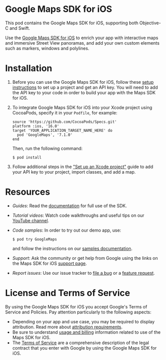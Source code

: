 # Google Maps SDK for iOS

This pod contains the Google Maps SDK for iOS, supporting both Objective-C and
Swift.

Use the [Google Maps SDK for iOS](https://developers.google.com/maps/documentation/ios-sdk/)
to enrich your app with interactive maps and immersive Street View panoramas,
and add your own custom elements such as markers, windows and polylines.

# Installation

1. Before you can use the Google Maps SDK for iOS, follow these [setup instructions](https://developers.google.com/maps/documentation/ios-sdk/cloud-setup) to set up a project and get an API key. You will need to add the API key to your code in order to build your app with the Maps SDK for iOS.

1. To integrate Google Maps SDK for iOS into your Xcode project using CocoaPods,
specify it in your `Podfile`, for example:

    ```
    source 'https://github.com/CocoaPods/Specs.git'
    platform :ios, '16.0'
    target 'YOUR_APPLICATION_TARGET_NAME_HERE' do
      pod 'GoogleMaps', '7.1.0'
    end
    ```

    Then, run the following command:

    ```
    $ pod install
    ```

1. Follow additional steps in the ["Set up an Xcode project"](https://developers.google.com/maps/documentation/ios-sdk/config) guide to add your API key to your project, import classes, and add a map.

# Resources

*   *Guides*: Read the [documentation](https://developers.google.com/maps/documentation/ios-sdk/) for full use of the SDK.
*   *Tutorial videos*: Watch code walkthroughs and useful tips on our [YouTube channel](https://www.youtube.com/playlist?list=PL2rFahu9sLJ3Rob1Vb5O4qX4U8-0FeXqJ).
*   *Code samples*: In order to try out our demo app, use:

    ```
    $ pod try GoogleMaps
    ```

    and follow the instructions on our [samples documentation](https://developers.google.com/maps/documentation/ios-sdk/code-samples).

*   *Support*: Ask the community or get help from Google using the links on the Maps SDK for iOS [support page](https://developers.google.com/maps/documentation/ios-sdk/support).

*   *Report issues*: Use our issue tracker to [file a bug](https://issuetracker.google.com/issues/new?component=188833&template=789005)
    or a [feature request](https://issuetracker.google.com/issues/new?component=188833&template=787421).

# License and Terms of Service

By using the Google Maps SDK for iOS you accept Google's Terms of Service and
Policies. Pay attention particularly to the following aspects:

*   Depending on your app and use case, you may be required to display
    attribution. Read more about [attribution requirements](https://developers.google.com/maps/documentation/ios-sdk/intro#attribution_requirements).
*   Be sure to understand [usage and billing](https://developers.google.com/maps/documentation/ios-sdk/usage-and-billing) information related to use of the Maps SDK for iOS.
*   The [Terms of Service](https://developers.google.com/maps/terms) are a
    comprehensive description of the legal contract that you enter with Google
    by using the Google Maps SDK for iOS.
